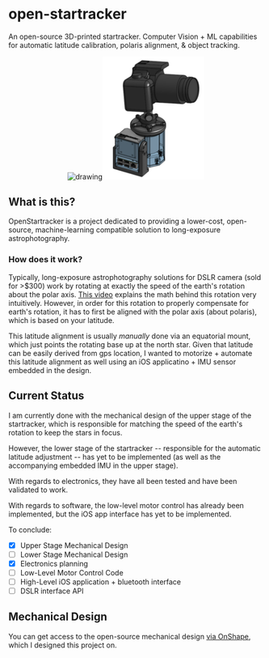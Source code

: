 # open-startracker
An open-source 3D-printed startracker. Computer Vision + ML capabilities for automatic latitude calibration, polaris alignment, &amp; object tracking. 

<p align="center"><img src="https://github.com/adham-elarabawy/open-startracker/blob/main/media/animation.gif" alt="drawing" width="200"/><img src="https://github.com/adham-elarabawy/open-startracker/blob/main/media/startracker.png" alt="drawing" width="201"/></p>


## What is this?
OpenStartracker is a project dedicated to providing a lower-cost, open-source, machine-learning compatible solution to long-exposure astrophotography.

### How does it work?
Typically, long-exposure astrophotography solutions for DSLR camera (sold for >$300) work by rotating at exactly the speed of the earth's rotation about the polar axis. [This video]() explains the math behind this rotation very intuitively. However, in order for this rotation to properly compensate for earth's rotation, it has to first be aligned with the polar axis (about polaris), which is based on your latitude. 

This latitude alignment is usually _manually_ done via an equatorial mount, which just points the rotating base up at the north star. Given that latitude can be easily derived from gps location, I wanted to motorize + automate this latitude alignment as well using an iOS applicatino + IMU sensor embedded in the design.

## Current Status
I am currently done with the mechanical design of the upper stage of the startracker, which is responsible for matching the speed of the earth's rotation to keep the stars in focus.

However, the lower stage of the startracker -- responsible for the automatic latitude adjustment -- has yet to be implemented (as well as the accompanying embedded IMU in the upper stage). 

With regards to electronics, they have all been tested and have been validated to work. 

With regards to software, the low-level motor control has already been implemented, but the iOS app interface has yet to be implemented.

To conclude:

- [x] Upper Stage Mechanical Design
- [ ] Lower Stage Mechanical Design
- [x] Electronics planning
- [ ] Low-Level Motor Control Code
- [ ] High-Level iOS application + bluetooth interface
- [ ] DSLR interface API

## Mechanical Design
You can get access to the open-source mechanical design [via OnShape](https://cad.onshape.com/documents/eb5985eb85492b87b2d7116d/w/8a4f6561f5f12bc6eb17cdf7/e/3c6ea5c35ddcd26be48681a4), which I designed this project on.
